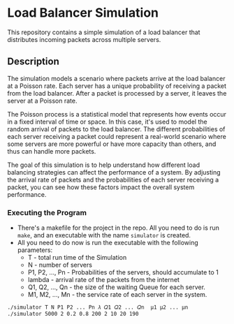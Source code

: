 # Load Balancer Simulation

This repository contains a simple simulation of a load balancer that distributes incoming packets across multiple servers.

## Description

The simulation models a scenario where packets arrive at the load balancer at a Poisson rate. Each server has a unique probability of receiving a packet from the load balancer. After a packet is processed by a server, it leaves the server at a Poisson rate.

The Poisson process is a statistical model that represents how events occur in a fixed interval of time or space. In this case, it's used to model the random arrival of packets to the load balancer. The different probabilities of each server receiving a packet could represent a real-world scenario where some servers are more powerful or have more capacity than others, and thus can handle more packets.

The goal of this simulation is to help understand how different load balancing strategies can affect the performance of a system. By adjusting the arrival rate of packets and the probabilities of each server receiving a packet, you can see how these factors impact the overall system performance.

### Executing the Program

* There's a makefile for the project in the repo. All you need to do is run `make`, and an executable with the name `simulator` is created.
* All you need to do now is run the executable with the following parameters:
  * T - total run time of the Simulation
  * N - number of servers
  * P1, P2, ..., Pn - Probabilities of the servers, should accumulate to 1
  * lambda - arrival rate of the packets from the internet
  * Q1, Q2, ..., Qn - the size of the waiting Queue for each server.
  * M1, M2, ..., Mn - the service rate of each server in the system.

```bash
./simulator T N P1 P2 ... Pn 𝜆 𝑄1 𝑄2 ... 𝑄n  μ1 μ2 ... μn
./simulator 5000 2 0.2 0.8 200 2 10 20 190
